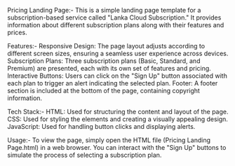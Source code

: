 Pricing Landing Page:-
This is a simple landing page template for a subscription-based service called "Lanka Cloud Subscription." It provides information about different subscription plans along with their features and prices.

Features:-
Responsive Design: The page layout adjusts according to different screen sizes, ensuring a seamless user experience across devices.
Subscription Plans: Three subscription plans (Basic, Standard, and Premium) are presented, each with its own set of features and pricing.
Interactive Buttons: Users can click on the "Sign Up" button associated with each plan to trigger an alert indicating the selected plan.
Footer: A footer section is included at the bottom of the page, containing copyright information.

Tech Stack:-
HTML: Used for structuring the content and layout of the page.
CSS: Used for styling the elements and creating a visually appealing design.
JavaScript: Used for handling button clicks and displaying alerts.

Usage:-
To view the page, simply open the HTML file (Pricing Landing Page.html) in a web browser. You can interact with the "Sign Up" buttons to simulate the process of selecting a subscription plan.
